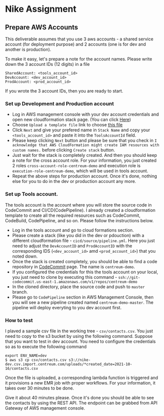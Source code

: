# Nike Assignment

## Prepare AWS Accounts
This deliverable assumes that you use 3 aws accounts - a shared service account (for deployment purpose) and 2 accounts (one is for dev and another is production).

To make it easy, let's prepare a note for the account names. Please write down the 3 account IDs (12 digits) in a file
```
SharedAccount: <tools_account_id>
DevAccount: <dev_account_id>
ProdAccount: <prod_account_id>
```

If you wrote the 3 account IDs, then you are ready to start.

### Set up Development and Production account
- Log in AWS management console with your dev account credentials and open new cloudformation stack page. (You can click [Here](https://console.aws.amazon.com/cloudformation/home?region=us-east-1#/stacks/create/template))
- Choose `Upload a template file` link to choose [this file](cicd/target/cf-cross-account-role.yml)
- Click `Next` and give your prefered name in `Stack Name` and copy your `<tools_account_id>` and paste it into the `ToolsAccountId` field.
- Please keep clicking `Next` button and please be sure that you check in `I acknowledge that AWS CloudFormation might create IAM resources with custom names.` before clicking `Create stack` button.
- Just wait for the stack is completely created. And then you should keep a note for the cross account role. For your information, you just created 2 roles `cross-account-role-centreum-demo` and execution role is `execution-role-centreum-demo`, which will be used in tools account.
- Repeat the above steps for production account. Once it's done, nothing else for you to do in the dev or production account any more.

### Set up Tools account.
The tools account is the account where you will store the source code in CodeCommit and CI/CD(CodePipeline). I already created a cloudformation template to create all the required resources such as CodeCommit, CodeBuild, CodePipeline, and so on. Please follow the instructions below.
- Log in the tools account and go to cloud formations section.
- Please create a stack (like you did in the dev or pdouction) with a different cloudformation file - `cicd/source/pipeline.yml`. Here you just need to adjust the `DevAccountID` and `ProdAccountID` with the corresponding IDS (`<dev_account_id>` amd `<prod_account_id>`) that you noted down.
- Once the stack is created completely, you should be able to find a code repository in [CodeCommit](https://console.aws.amazon.com/codesuite/codecommit/repositories?region=us-east-1) page. The name is `centreum-demo`.
- If you configured the credentials for this the tools account on your local, you just need to clone by executing this command - `ssh://git-codecommit.us-east-1.amazonaws.com/v1/repos/centreum-demo`
- In the cloned directory, place the source code and push to `master` branch.
- Please go to `CodePipeline` section in AWS Management Console, then you will see a new pipeline created named `centreum-demo-master`. The pipeline will deploy everyting to you dev account first.


### How to test
I plaved a sample csv file in the working tree - `csv/contacts.csv`. You just need to copy to the s3 bucket by using the following command. Suppose that you want to test in dev account. You need to configure the credentials so as to execute the following command
```
export ENV_NAME=dev
$ aws s3 cp csv/contacts.csv s3://nike-dev.csv.import.centreum.com/uploads/*created_date=2021-10-16/contacts.csv
```

Once the file is uploaded, a corresponding lambda function is triggered and it provisions a new EMR job with proper workflows. For your information, it takes over 30 minutes to be done.

Give it about 40 minutes please. Once it's done you should be able to see the contacts by using the REST API. The endpoint can be grabbed from API Gateway of AWS management console.
